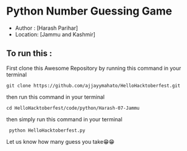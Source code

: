 # Python Number Guessing Game

- Author  : [Harash Parihar]
- Location: [Jammu and Kashmir]

## To run this : 

First clone this Awesome Repository by running this command in your terminal 
```
git clone https://github.com/ajjayymahato/HelloHacktoberfest.git
```
then run this command in your terminal 
```
cd HelloHacktoberfest/code/python/Harash-07-Jammu
```

then simply run this command in your terminal
``` 
 python HelloHacktoberfest.py 
 ```
Let us know how many guess you take😁😁
